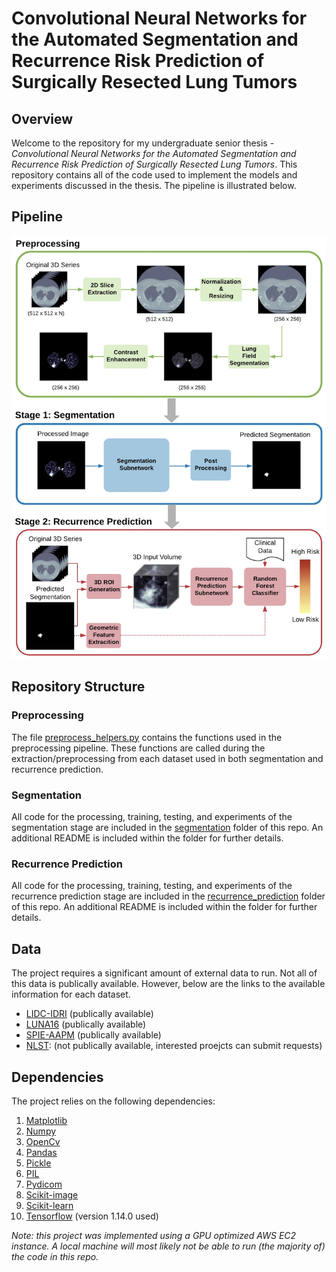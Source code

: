 # Convolutional Neural Networks for the Automated Segmentation and Recurrence Risk Prediction of Surgically Resected Lung Tumors

## Overview 
Welcome to the repository for my undergraduate senior thesis - *Convolutional Neural Networks for the Automated Segmentation and Recurrence Risk Prediction of Surgically Resected Lung Tumors*. This repository contains all of the code used to implement the models and experiments discussed in the thesis. The pipeline is illustrated below. 

## Pipeline
<p align="center">
  <img src="https://github.com/maggiebasta/lung-cancer-thesis/blob/master/figures/system_overview.jpg?raw=true" width="550">
</p>


## Repository Structure

### Preprocessing
The file [preprocess_helpers.py](https://github.com/maggiebasta/lung-cancer-thesis/blob/master/preprocess_helpers.py) contains the functions used in the preprocessing pipeline. These functions are called during the extraction/preprocessing from each dataset used in both segmentation and recurrence prediction. 

### Segmentation 
All code for the processing, training, testing, and experiments of the segmentation stage are included in the [segmentation](https://github.com/maggiebasta/lung-cancer-thesis/tree/master/segmentation) folder of this repo. An additional README is included within the folder for further details.

### Recurrence Prediction
All code for the processing, training, testing, and experiments of the recurrence prediction stage are included in the [recurrence_prediction](https://github.com/maggiebasta/lung-cancer-thesis/tree/master/recurrence_prediction) folder of this repo. An additional README is included within the folder for further details.

## Data
The project requires a significant amount of external data to run. Not all of this data is publically available. However, below are the links to the available information for each dataset. 
- [LIDC-IDRI](https://wiki.cancerimagingarchive.net/display/Public/LIDC-IDRI) (publically available)
- [LUNA16](https://luna16.grand-challenge.org/Home/) (publically available)
- [SPIE-AAPM](https://wiki.cancerimagingarchive.net/display/Public/SPIE-AAPM+Lung+CT+Challenge) (publically available)
- [NLST](https://cdas.cancer.gov/nlst/): (not publically available, interested proejcts can submit requests)

## Dependencies
The project relies on the following dependencies: 
1. [Matplotlib](https://matplotlib.org/)
2. [Numpy](https://numpy.org/)
3. [OpenCv](https://opencv.org/)
4. [Pandas](https://pandas.pydata.org/)
5. [Pickle](https://docs.python.org/3/library/pickle.html)
6. [PIL](https://www.pythonware.com/products/pil/)
7. [Pydicom](https://pydicom.github.io/)
8. [Scikit-image](https://scikit-image.org/docs/dev/api/skimage.html)
9. [Scikit-learn](https://scikit-learn.org/stable/)
10. [Tensorflow](https://www.tensorflow.org/) (version 1.14.0 used)

*Note: this project was implemented using a GPU optimized AWS EC2 instance. A local machine will most likely not be able to run (the majority of) the code in this repo.*
